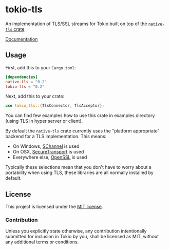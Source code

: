 # tokio-tls

An implementation of TLS/SSL streams for Tokio built on top of the [`native-tls`
crate]

[Documentation](https://docs.rs/tokio-tls/0.2.1/tokio_tls/)

[`native-tls` crate]: https://github.com/sfackler/rust-native-tls

## Usage

First, add this to your `Cargo.toml`:

```toml
[dependencies]
native-tls = "0.2"
tokio-tls = "0.2"
```

Next, add this to your crate:

```rust
use tokio_tls::{TlsConnector, TlsAcceptor};
```

You can find few examples how to use this crate in examples directory (using TLS in
hyper server or client).

By default the `native-tls` crate currently uses the "platform appropriate"
backend for a TLS implementation. This means:

* On Windows, [SChannel] is used
* On OSX, [SecureTransport] is used
* Everywhere else, [OpenSSL] is used

[SChannel]: https://msdn.microsoft.com/en-us/library/windows/desktop/aa380123%28v=vs.85%29.aspx?f=255&MSPPError=-2147217396
[SecureTransport]: https://developer.apple.com/reference/security/1654508-secure_transport
[OpenSSL]: https://www.openssl.org/

Typically these selections mean that you don't have to worry about a portability
when using TLS, these libraries are all normally installed by default.

## License

This project is licensed under the [MIT license](./LICENSE).

### Contribution

Unless you explicitly state otherwise, any contribution intentionally submitted
for inclusion in Tokio by you, shall be licensed as MIT, without any additional
terms or conditions.
